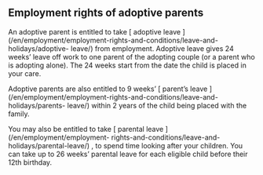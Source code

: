 ##  Employment rights of adoptive parents

An adoptive parent is entitled to take [ adoptive leave
](/en/employment/employment-rights-and-conditions/leave-and-holidays/adoptive-
leave/) from employment. Adoptive leave gives 24 weeks’ leave off work to one
parent of the adopting couple (or a parent who is adopting alone). The 24
weeks start from the date the child is placed in your care.

Adoptive parents are also entitled to 9 weeks’ [ parent’s leave
](/en/employment/employment-rights-and-conditions/leave-and-holidays/parents-
leave/) within 2 years of the child being placed with the family.

You may also be entitled to take [ parental leave ](/en/employment/employment-
rights-and-conditions/leave-and-holidays/parental-leave/) , to spend time
looking after your children. You can take up to 26 weeks’ parental leave for
each eligible child before their 12th birthday.
